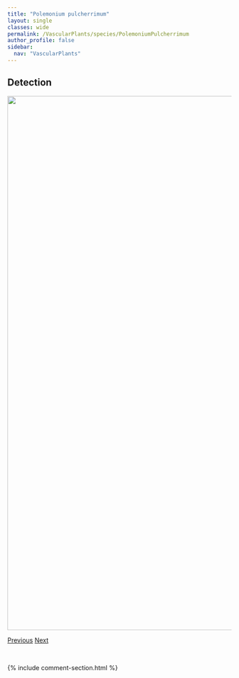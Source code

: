 ```yaml
---
title: "Polemonium pulcherrimum"
layout: single
classes: wide
permalink: /VascularPlants/species/PolemoniumPulcherrimum
author_profile: false
sidebar:
  nav: "VascularPlants"
---
```


<h2>Detection</h2>

<a href="https://drive.google.com/uc?export=view&id=1ZVldqy5EXcsRnsm6GUfwdCaOC9VfCvrj">
<img src="https://drive.google.com/uc?export=view&id=1ZVldqy5EXcsRnsm6GUfwdCaOC9VfCvrj" height = "1200" width = "800">
</a>


<a href="/DevelopmentWebsite/VascularPlants/species/PolemoniumAcutiflorum" class="pagination--pager" title="Polemonium acutiflorum">Previous</a> <a href="/DevelopmentWebsite/VascularPlants/species/PolemoniumViscosum" class="pagination--pager" title="Polemonium viscosum">Next</a>

<p>&nbsp;</p>

{% include comment-section.html %}
